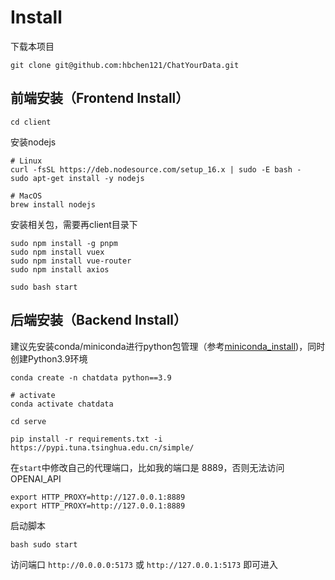 # Install

下载本项目
```shell
git clone git@github.com:hbchen121/ChatYourData.git
```

## 前端安装（Frontend Install）

```shell
cd client
```

安装nodejs
```shell
# Linux
curl -fsSL https://deb.nodesource.com/setup_16.x | sudo -E bash - 
sudo apt-get install -y nodejs

# MacOS
brew install nodejs
```

安装相关包，需要再client目录下
```shell
sudo npm install -g pnpm
sudo npm install vuex
sudo npm install vue-router
sudo npm install axios
```

```shell
sudo bash start
```

## 后端安装（Backend Install）

建议先安装conda/miniconda进行python包管理（参考[miniconda_install](miniconda_install.md))，同时创建Python3.9环境
```shell
conda create -n chatdata python==3.9

# activate
conda activate chatdata
```

```shell
cd serve

pip install -r requirements.txt -i https://pypi.tuna.tsinghua.edu.cn/simple/
```

在`start`中修改自己的代理端口，比如我的端口是 8889，否则无法访问 OPENAI_API
```shell
export HTTP_PROXY=http://127.0.0.1:8889
export HTTP_PROXY=http://127.0.0.1:8889
```

启动脚本
```shell
bash sudo start
```

访问端口 `http://0.0.0.0:5173` 或 `http://127.0.0.1:5173` 即可进入

